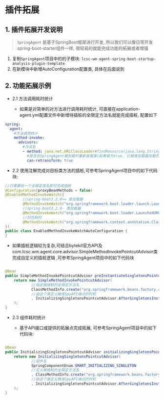 # 插件拓展

## 1. 插件拓展开发说明

> `SpringAgent` 是基于SpringBoot框架进行开发, 所以我们可以像日常开发spring-boot-starter组件一样, 很轻易的就能完成功能的拓展或者增强

1. 复制`SpringAgent`项目中的的子模块: `lcsc-wm-agent-spring-boot-startup-analysis-plugin-template`
2. 在新模块中新增AutoConfiguration配置类, 具体在后面说到

## 2. 功能拓展示例

* 2.1 方法调用耗时统计

    * 如果是对简单的对方法进行调用耗时统计, 可直接在application-agent.yml配置文件中新增待插桩的全限定方法名就能完成插桩,
      配置如下

```yaml
spring:
  agent:
    #方法调用统计
    method-invoke:
      advisors:
        #方法名
        - method: java.net.URLClassLoader#findResource(java.lang.String)
          #是否在SpringAgent被加载时重新装载类(如果值为true, 已被类加载器加载的类也会被重载)
          can-retransform: true
```

* 2.2 使用注解完成对目标类方法的插桩,可参考SpringAgent项目中的如下代码块:

```java
//只需要给一个全限定类名即可完成插桩
@Configuration(proxyBeanMethods = false)
@EnabledMethodInvokeWatch({
        //spring-boot3.2.0+= 类加载器
        @MethodInvokeWatch("org.springframework.boot.loader.launch.LaunchedClassloader#loadClass(java.lang.String, boolean)"),
        //spring-boot3.2.0- 类加载器
        @MethodInvokeWatch("org.springframework.boot.loader.LaunchedURLClassLoader#loadClass(java.lang.String, boolean)"),
        //扫包耗时
        @MethodInvokeWatch("org.springframework.context.annotation.ClassPathScanningCandidateComponentProvider#findCandidateComponents(java.lang.String)")
})
public class EnabledMethodInvokeWatchAutoConfiguration {
}
```

* 如果插桩逻辑较为复杂,可结合bytekit官方API及com.lcsc.wm.agent.core.advisor.SimpleMethodInvokePointcutAdvisor类完成自定义的插桩逻辑
  ,可参考SpringAgent项目中的如下代码块

```java

@Bean
public SimpleMethodInvokePointcutAdvisor preInstantiateSingletonsPointcutAdvisor() {
    return new SimpleMethodInvokePointcutAdvisor(
            //指定被插桩的全限定方法名
            ClassMethodInfo.create("org.springframework.beans.factory.support.DefaultListableBeanFactory#preInstantiateSingletons()")
            //由这个类定义触发SpyAPI端点的时机
            , InitializingSingletonsPointcutAdvisor.AfterSingletonsInstantiatedSpyInterceptorApi.class
    );
}
```

* 2.3 组件耗时统计

    * 基于API接口或提供的拓展点完成拓展, 可参考SpringAgent项目中的如下代码块:

```java

@Bean
public InitializingSingletonsPointcutAdvisor initializingSingletonsPointcutAdvisor() {
    return new InitializingSingletonsPointcutAdvisor(
            //组件名
            SpringComponentEnum.SMART_INITIALIZING_SINGLETON
            //定义被插桩的全限定方法名
            , ClassMethodInfo.create("org.springframework.beans.factory.support.DefaultListableBeanFactory#preInstantiateSingletons()")
            //由这个类定义触发SpyAPI端点的时机
            , InitializingSingletonsPointcutAdvisor.AfterSingletonsInstantiatedSpyInterceptorApi.class
    );
}
```
